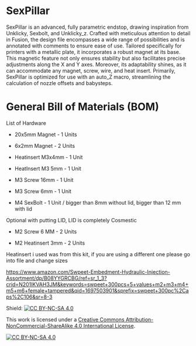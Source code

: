 # SexPillar
SexPillar is an advanced, fully parametric endstop, drawing inspiration from Unklicky, Sexbolt, and Unklicky_z. Crafted with meticulous attention to detail in Fusion, the design file encompasses a wide range of possibilities and is annotated with comments to ensure ease of use. Tailored specifically for printers with a metallic plate, it incorporates a robust magnet at its base. This magnetic feature not only ensures stability but also facilitates precise adjustments along the X and Y axes. Moreover, its adaptability shines, as it can accommodate any magnet, screw, wire, and heat insert. Primarily, SexPillar is optimized for use with an auto_Z macro, streamlining the calculation of nozzle offsets and babysteps.

# General Bill of Materials (BOM)

List of Hardware

- 20x5mm Magnet - 1 Units

- 6x2mm Magnet - 2 Units

- Heatinsert M3x4mm - 1 Unit

- HeatInsert M3 5mm - 1 Unit

- M3 Screw 16mm - 1 Unit

- M3 Screw 6mm - 1 Unit

- M4 SexBolt - 1 Unit / bigger than 8mm without lid, bigger than 12 mm with lid


Optional with putting LID, LID is completely Cosmestic

- M2 Screw 6 MM - 2 Units

- M2 Heatinsert 3mm - 2 Units


Heatinsert i used was from this kit, if you are using a different one please go into file and change sizes

https://www.amazon.com/Swpeet-Embedment-Hydraulic-Injection-Assortment/dp/B08YYGRCBG/ref=sr_1_3?crid=N201IKVAH3JM&keywords=swpeet+300pcs+5+values+m2+m3+m4+m5+m6+female+tampered&qid=1697503901&sprefix=swpeet+300pc%2Caps%2C106&sr=8-3

Shield: [![CC BY-NC-SA 4.0][cc-by-nc-sa-shield]][cc-by-nc-sa]

This work is licensed under a
[Creative Commons Attribution-NonCommercial-ShareAlike 4.0 International License][cc-by-nc-sa].

[![CC BY-NC-SA 4.0][cc-by-nc-sa-image]][cc-by-nc-sa]

[cc-by-nc-sa]: http://creativecommons.org/licenses/by-nc-sa/4.0/
[cc-by-nc-sa-image]: https://licensebuttons.net/l/by-nc-sa/4.0/88x31.png
[cc-by-nc-sa-shield]: https://img.shields.io/badge/License-CC%20BY--NC--SA%204.0-lightgrey.svg

